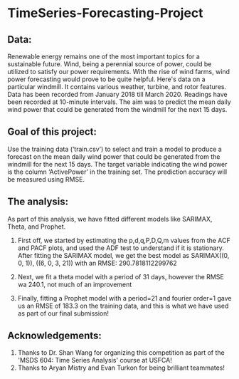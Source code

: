 # TimeSeries-Forecasting-Project

## Data:
Renewable energy remains one of the most important topics for a sustainable future.
Wind, being a perennial source of power, could be utilized to satisfy our power
requirements. With the rise of wind farms, wind power forecasting would prove to be
quite helpful.
Here's data on a particular windmill. It contains various weather, turbine, and rotor
features. Data has been recorded from January 2018 till March 2020. Readings have
been recorded at 10-minute intervals. The aim was to predict the mean daily wind
power that could be generated from the windmill for the next 15 days.

## Goal of this project:
Use the training data (‘train.csv’) to select and train a model to produce a forecast on
the mean daily wind power that could be generated from the windmill for the next 15
days. The target variable indicating the wind power is the column ‘ActivePower’ in the
training set. The prediction accuracy will be measured using RMSE.

## The analysis: 

As part of this analysis, we have fitted different models like SARIMAX, Theta, and Prophet.

1. First off, we started by estimating the p,d,q,P,D,Q,m values from the ACF and PACF plots, and used the ADF test to understand if it is stationary. After fitting the SARIMAX model, we get the best model as SARIMAX((0, 0, 1)), ((6, 0, 3, 21)) with an RMSE: 290.7818112299762
   
2. Next, we fit a theta model with a period of 31 days, however the RMSE wa 240.1, not much of an improvement
   
3. Finally, fitting a Prophet model with a period=21 and fourier order=1 gave us an RMSE of 183.3 on the training data, and this is what we have used as part of our final submission!

## Acknowledgements:
1. Thanks to Dr. Shan Wang for organizing this competition as part of the 'MSDS 604: Time Series Analysis' course at USFCA!
2. Thanks to Aryan Mistry and Evan Turkon for being brilliant teammates!
